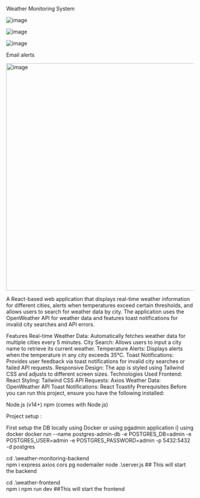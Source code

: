 Weather Monitoring System


![image](https://github.com/user-attachments/assets/88c944f8-ba86-4b29-aab1-5041de26345f)


![image](https://github.com/user-attachments/assets/5572fb99-74aa-4c25-8da5-aea626d541b3)


![image](https://github.com/user-attachments/assets/9ac20a1d-f91a-444d-a20d-8d924f885fd2)

Email alerts 

<img width="609" alt="image" src="https://github.com/user-attachments/assets/aca91b73-5e60-4d69-b474-88f1057922c6">




A React-based web application that displays real-time weather information for different cities, alerts when temperatures exceed certain thresholds, and allows users to search for weather data by city. The application uses the OpenWeather API for weather data and features toast notifications for invalid city searches and API errors.

Features
Real-time Weather Data: Automatically fetches weather data for multiple cities every 5 minutes.
City Search: Allows users to input a city name to retrieve its current weather.
Temperature Alerts: Displays alerts when the temperature in any city exceeds 35°C.
Toast Notifications: Provides user feedback via toast notifications for invalid city searches or failed API requests.
Responsive Design: The app is styled using Tailwind CSS and adjusts to different screen sizes.
Technologies Used
Frontend: React
Styling: Tailwind CSS
API Requests: Axios
Weather Data: OpenWeather API
Toast Notifications: React Toastify
Prerequisites
Before you can run this project, ensure you have the following installed:

Node.js (v14+)
npm (comes with Node.js)



Project setup : 

First setup the DB locally using Docker or using pgadmin application 
i] using docker 
docker run --name postgres-admin-db -e POSTGRES_DB=admin -e POSTGRES_USER=admin -e POSTGRES_PASSWORD=admin -p 5432:5432 -d postgres


 cd .\weather-monitoring-backend\
 npm i express axios cors pg nodemailer 
 node .\server.js ## This will start the backend 

 cd .\weather-frontend\
 npm i
 npm run dev ##This will start the frontend 
